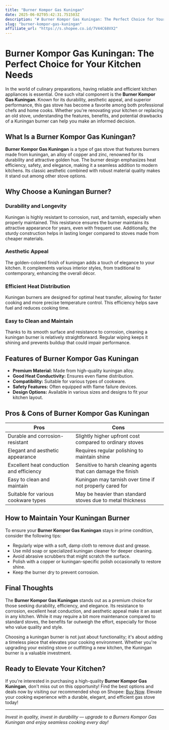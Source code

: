 ```yaml
---
title: "Burner Kompor Gas Kuningan"
date: 2025-06-02T05:42:31.751503Z
description: "# Burner Kompor Gas Kuningan: The Perfect Choice for Your Kitchen Needs..."
slug: "burner-kompor-gas-kuningan"
affiliate_url: "https://s.shopee.co.id/7V44C68VX2"
---
```

# Burner Kompor Gas Kuningan: The Perfect Choice for Your Kitchen Needs

In the world of culinary preparations, having reliable and efficient kitchen appliances is essential. One such vital component is the **Burner Kompor Gas Kuningan**. Known for its durability, aesthetic appeal, and superior performance, this gas stove has become a favorite among both professional chefs and home cooks. Whether you're renovating your kitchen or replacing an old stove, understanding the features, benefits, and potential drawbacks of a Kuningan burner can help you make an informed decision.

## What Is a Burner Kompor Gas Kuningan?

**Burner Kompor Gas Kuningan** is a type of gas stove that features burners made from kuningan, an alloy of copper and zinc, renowned for its durability and attractive golden hue. The burner design emphasizes heat efficiency, safety, and elegance, making it a seamless addition to modern kitchens. Its classic aesthetic combined with robust material quality makes it stand out among other stove options.

## Why Choose a Kuningan Burner?

### Durability and Longevity

Kuningan is highly resistant to corrosion, rust, and tarnish, especially when properly maintained. This resistance ensures the burner maintains its attractive appearance for years, even with frequent use. Additionally, the sturdy construction helps in lasting longer compared to stoves made from cheaper materials.

### Aesthetic Appeal

The golden-colored finish of kuningan adds a touch of elegance to your kitchen. It complements various interior styles, from traditional to contemporary, enhancing the overall décor.

### Efficient Heat Distribution

Kuningan burners are designed for optimal heat transfer, allowing for faster cooking and more precise temperature control. This efficiency helps save fuel and reduces cooking time.

### Easy to Clean and Maintain

Thanks to its smooth surface and resistance to corrosion, cleaning a kuningan burner is relatively straightforward. Regular wiping keeps it shining and prevents buildup that could impair performance.

## Features of Burner Kompor Gas Kuningan

- **Premium Material:** Made from high-quality kuningan alloy.
- **Good Heat Conductivity:** Ensures even flame distribution.
- **Compatibility:** Suitable for various types of cookware.
- **Safety Features:** Often equipped with flame failure devices.
- **Design Options:** Available in various sizes and designs to fit your kitchen layout.

## Pros & Cons of Burner Kompor Gas Kuningan

| **Pros** | **Cons** |
| --- | --- |
| Durable and corrosion-resistant | Slightly higher upfront cost compared to ordinary stoves |
| Elegant and aesthetic appearance | Requires regular polishing to maintain shine |
| Excellent heat conduction and efficiency | Sensitive to harsh cleaning agents that can damage the finish |
| Easy to clean and maintain | Kuningan may tarnish over time if not properly cared for |
| Suitable for various cookware types | May be heavier than standard stoves due to metal thickness |

## How to Maintain Your Kuningan Burner

To ensure your **Burner Kompor Gas Kuningan** stays in prime condition, consider the following tips:

- Regularly wipe with a soft, damp cloth to remove dust and grease.
- Use mild soap or specialized kuningan cleaner for deeper cleaning.
- Avoid abrasive scrubbers that might scratch the surface.
- Polish with a copper or kuningan-specific polish occasionally to restore shine.
- Keep the burner dry to prevent corrosion.

## Final Thoughts

The **Burner Kompor Gas Kuningan** stands out as a premium choice for those seeking durability, efficiency, and elegance. Its resistance to corrosion, excellent heat conduction, and aesthetic appeal make it an asset in any kitchen. While it may require a bit more maintenance compared to standard stoves, the benefits far outweigh the effort, especially for those who value quality and style.

Choosing a kuningan burner is not just about functionality; it's about adding a timeless piece that elevates your cooking environment. Whether you're upgrading your existing stove or outfitting a new kitchen, the Kuningan burner is a valuable investment.

## Ready to Elevate Your Kitchen?

If you're interested in purchasing a high-quality **Burner Kompor Gas Kuningan**, don't miss out on this opportunity! Find the best options and deals now by visiting our recommended shop on Shopee: [Buy Now](https://s.shopee.co.id/7V44C68VX2). Elevate your cooking experience with a durable, elegant, and efficient gas stove today!

---

*Invest in quality, invest in durability — upgrade to a Burners Kompor Gas Kuningan and enjoy seamless cooking every day!*